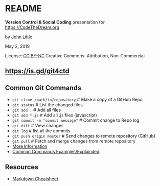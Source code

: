 # README

**Version Control & Social Coding** presentation for https://CodeTheDream.org

by [John Little](https://JohnLittle.info/)

May 2, 2019

License:  [CC BY-NC](https://creativecommons.org/licenses/by-nc/4.0/)
Creative Commons:  Attribution, Non-Commercial

## https://is.gd/git4ctd

## Common Git Commands

- `git clone /path/to/repository`   # Make a copy of a GitHub Repo
- `git status`              # List the changed files
- `git add .`               # Add all files
- `git add *.js`            # Add all .js files (javascript)
- `git commit -m "commit message"`     # Commit change to Repo log
- `git diff`                # View changes
- `git log`                 # list all the commits
- `git push origin master`  # Send changes to remote repository (GitHub)
- `git pull`                # Fetch and merge changes from remote repository
- [More Information](https://confluence.atlassian.com/bitbucketserver/basic-git-commands-776639767.html)
- [Common Commands Examples/Explainded](http://guides.beanstalkapp.com/version-control/common-git-commands.html)

## Resources

- [Markdown Cheatsheet](https://github.com/adam-p/markdown-here/wiki/Markdown-Cheatsheet)

